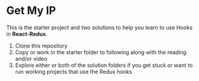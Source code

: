 # Get My IP

This is the starter project and two solutions to help you learn to use Hooks
in **React-Redux**.

1. Clone this repository <url>
2. Copy or work in the starter folder to following along with the reading and/or
video
3. Explore either or both of the solution folders if you get stuck or want to 
run working projects that use the Redux hooks

